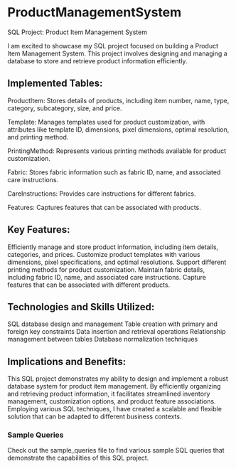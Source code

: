 # ProductManagementSystem
SQL Project: Product Item Management System

I am excited to showcase my SQL project focused on building a Product Item Management System. 
This project involves designing and managing a database to store and retrieve product information efficiently.

## Implemented Tables:

ProductItem: Stores details of products, including item number, name, type, category, subcategory, size, and price.

Template: Manages templates used for product customization, with attributes like template ID, dimensions, pixel dimensions, optimal resolution, and printing method.

PrintingMethod: Represents various printing methods available for product customization.

Fabric: Stores fabric information such as fabric ID, name, and associated care instructions.

CareInstructions: Provides care instructions for different fabrics.

Features: Captures features that can be associated with products.

## Key Features:

Efficiently manage and store product information, including item details, categories, and prices.
Customize product templates with various dimensions, pixel specifications, and optimal resolutions.
Support different printing methods for product customization.
Maintain fabric details, including fabric ID, name, and associated care instructions.
Capture features that can be associated with different products.

## Technologies and Skills Utilized:

SQL database design and management
Table creation with primary and foreign key constraints
Data insertion and retrieval operations
Relationship management between tables
Database normalization techniques

## Implications and Benefits:

This SQL project demonstrates my ability to design and implement a robust database system for product item management. 
By efficiently organizing and retrieving product information, it facilitates streamlined inventory management, customization options, 
and product feature associations. 
Employing various SQL techniques, I have created a scalable and flexible solution that can be adapted to different business contexts.

### Sample Queries

Check out the sample_queries file to find various sample SQL queries that demonstrate the capabilities of this SQL project.
